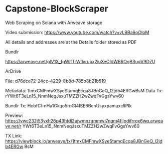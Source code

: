 # Capstone-BlockScraper
Web Scraping on Solana with Arweave storage

Video submission: https://www.youtube.com/watch?v=vLBBa6oOIoM

All details and addresses are at the Details folder stored as PDF

Bundlr

https://arweave.net/glV1X_fgWifTrWIIxrubx2iuXeOIdWBROgBRugV9D7U

ArDrive

File: d76dce72-24cc-4229-8b8d-785b8b21b519

Metadata: 1tmxCMFmwXSyeStamqEcqa8JBnGeQ_l2jdb4ERGwBsM Data Tx: rYWt6T3eLn15_NnmNeqJsxuTMZZH2wZwqFvGgsYwv60 

Bundlr Tx: HobfCl-nHa1Gkqo5rnGI4lSE6BcnUsyxpamuxclIPIk

Preview:
https://vwc232j53yxh26p43htdl2ujwmnzgmmwi7nqm4filpdifrrqx6wq.arweave.net/r YWt6T3eLn15_NnmNeqJsxuTMZZH2wZwqFvGgsYwv60

TX Link: https://viewblock.io/arweave/tx/1tmxCMFmwXSyeStamqEcqa8JBnGeQ_l2jdb4ERGw BsM
